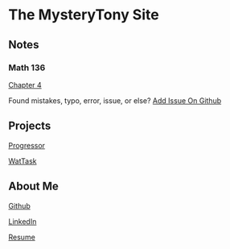 The MysteryTony Site
=====

## Notes

### Math 136
[Chapter 4](chapter4.html)

Found mistakes, typo, error, issue, or else? [Add Issue On Github](https://github.com/mysterytony/mysterytony.github.io/issues)

## Projects

[Progressor](http://progressor.azurewebsites.net/)

[WatTask](http://wattask.tk/)

## About Me

[Github](https://github.com/mysterytony)

[LinkedIn](https://ca.linkedin.com/in/tony-li-281b59b9)

[Resume](https://onedrive.live.com/redir?resid=7C604C88796DF83E!12013&authkey=!AIcvZqNAqZw_42o&ithint=file%2cpdf)